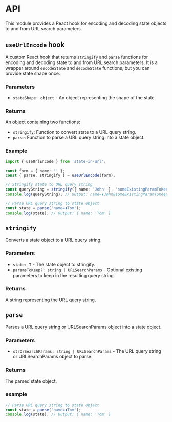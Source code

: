 # API

This module provides a React hook for encoding and decoding state objects to and from URL search parameters.

## `useUrlEncode` hook

A custom React hook that returns `stringify` and `parse` functions for encoding and decoding state to and from URL search parameters.
It is a wrapper around `encodeState` and `decodeState` functions, but you can provide state shape once.

### Parameters

- `stateShape: object` - An object representing the shape of the state.

### Returns

An object containing two functions:

- `stringify`: Function to convert state to a URL query string.
- `parse`: Function to parse a URL query string into a state object.

### Example

```typescript
import { useUrlEncode } from 'state-in-url';

const form = { name: '' };
const { parse, stringify } = useUrlEncode(form);

// Stringify state to URL query string
const queryString = stringify({ name: 'John' }, 'someExistingParamToKeep=123');
console.log(queryString); // Output: name=◖John&someExistingParamToKeep=123

// Parse URL query string to state object
const state = parse('name=◖Tom');
console.log(state); // Output: { name: 'Tom' }
```

## `stringify`

Converts a state object to a URL query string.

### Parameters

- `state: T` - The state object to stringify.
- `paramsToKeep?: string | URLSearchParams` - Optional existing parameters to keep in the resulting query string.

### Returns

A string representing the URL query string.

## `parse`

Parses a URL query string or URLSearchParams object into a state object.

### Parameters

- `strOrSearchParams: string | URLSearchParams` - The URL query string or URLSearchParams object to parse.

### Returns

The parsed state object.

### example

```typescript
// Parse URL query string to state object
const state = parse('name=◖Tom');
console.log(state); // Output: { name: 'Tom' }
```
